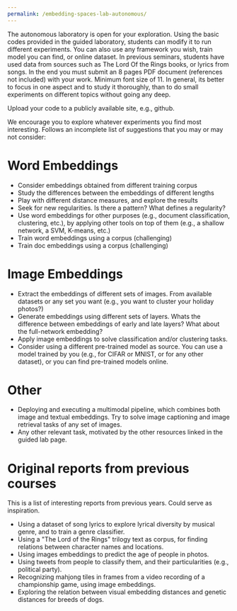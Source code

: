 ```yaml
---
permalink: /embedding-spaces-lab-autonomous/
---
```


The autonomous laboratory is open for your exploration. Using the basic codes provided in the guided laboratory, students can modify it to run different experiments. You can also use any framework you wish, train model you can find, or online dataset. In previous seminars, students have used data from sources such as The Lord Of the Rings books, or lyrics from songs. In the end you must submit an 8 pages PDF document (references not included) with your work. Minimum font size of 11. In general, its better to focus in one aspect and to study it thoroughly, than to do small experiments on different topics without going any deep.

Upload your code to a publicly available site, e.g., github.

We encourage you to explore whatever experiments you find most interesting. Follows an incomplete list of suggestions that you may or may not consider:

# Word Embeddings
- Consider embeddings obtained from different training corpus
- Study the differences between the embeddings of different lengths
- Play with different distance measures, and explore the results
- Seek for new regularities. Is there a pattern? What defines a regularity?
- Use word embeddings for other purposes (e.g., document classification, clustering, etc.), by applying other tools on top of them (e.g., a shallow network, a SVM, K-means, etc.)
- Train word embeddings using a corpus (challenging)
- Train doc embeddings using a corpus (challenging)

# Image Embeddings
- Extract the embeddings of different sets of images. From available datasets or any set you want (e.g., you want to cluster your holiday photos?)
- Generate embeddings using different sets of layers. Whats the difference between embeddings of early and late layers? What about the full-network embedding?
- Apply image embeddings to solve classification and/or clustering tasks.
- Consider using a different pre-trained model as source. You can use a model trained by you (e.g., for CIFAR or MNIST, or for any other dataset), or you can find pre-trained models online.

# Other
- Deploying and executing a multimodal pipeline, which combines both image and textual embeddings. Try to solve image captioning and image retrieval tasks of any set of images.
- Any other relevant task, motivated by the other resources linked in the guided lab page.


# Original reports from previous courses
This is a list of interesting reports from previous years. Could serve as inspiration.

- Using a dataset of song lyrics to explore lyrical diversity by musical genre, and to train a genre classifier.
- Using a "The Lord of the Rings" trilogy text as corpus, for finding relations between character names and locations.
- Using images embeddings to predict the age of people in photos.
- Using tweets from people to classify them, and their particularities (e.g., political party).
- Recognizing mahjong tiles in frames from a video recording of a championship game, using image embeddings.
- Exploring the relation between visual embedding distances and genetic distances for breeds of dogs.
